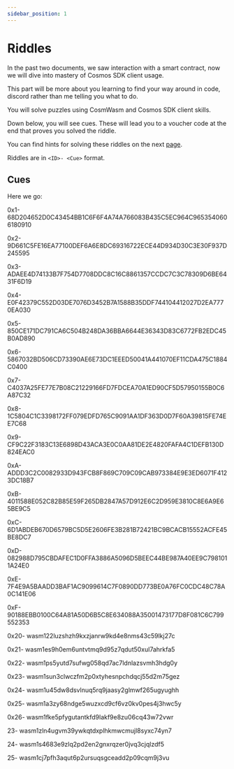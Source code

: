 ```yaml
---
sidebar_position: 1
---
```


# Riddles

In the past two documents, we saw interaction with a smart contract, now we will dive into mastery of Cosmos SDK
client usage.

This part will be more about you learning to find your way around in code, discord rather than me telling you what
to do.

You will solve puzzles using CosmWasm and Cosmos SDK client skills.

Down below, you will see cues. These will lead you to a voucher code at the end that proves you solved the riddle.

You can find hints for solving these riddles on the next [page](02-hints.md).

Riddles are in `<ID>- <Cue>` format.

## Cues

Here we go:

0x1- 68D204652D0C43454BB1C6F6F4A74A766083B435C5EC964C9653540606180910

0x2- 9D661C5FE16EA77100DEF6A6E8DC69316722ECE44D934D30C3E30F937D245595

0x3- ADAEE4D74133B7F754D7708DDC8C16C8861357CCDC7C3C78309D6BE6431F6D19

0x4- E0F42379C552D03DE7076D3452B7A1588B35DDF744104412027D2EA7770EA030

0x5- 850CE171DC791CA6C504B248DA36BBA6644E36343D83C6772FB2EDC45B0AD890

0x6- 5867032BD506CD73390AE6E73DC1EEED50041A441070EF11CDA475C1884C0400

0x7- C4037A25FE77E7B08C21229166FD7FDCEA70A1ED90CF5D57950155B0C6A87C32

0x8- 1C5804C1C3398172FF079EDFD765C9091AA1DF363D0D7F60A39815FE74EE7C68

0x9- CF9C22F3183C13E6898D43ACA3E0C0AA81DE2E4820FAFA4C1DEFB130D824EAC0

0xA- ADDD3C2C0082933D943FCB8F869C709C09CAB973384E9E3ED6071F4123DC18B7

0xB- 4011588E052C82B85E59F265DB2847A57D912E6C2D959E3810C8E6A9E65BE9C5

0xC- 6D1ABDEB670D6579BC5D5E2606FE3B281B72421BC9BCACB15552ACFE45BE8DC7

0xD- 082988D795CBDAFEC1D0FFA3886A5096D5BEEC44BE987A40EE9C7981011A24E0

0xE- 7F4E9A5BAADD3BAF1AC9099614C7F0890DD773BE0A76FC0CDC48C78A0C141E06

0xF- 90188EBB0100C64A81A50D6B5C8E634088A35001473177D8F081C6C799552353

0x20- wasm122luzshzh9kxzjanrw9kd4e8nms43c59lkj27c

0x21- wasm1es9h0em6untvtmq9d95z7qdut50xul7ahrkfa5

0x22- wasm1ps5yutd7sufwg058qd7ac7ldnlazsvmh3hdg0y

0x23- wasm1sun3clwczfm2p0xtyhesnpchdqcj55d2m75gez

0x24- wasm1u45dw8dsvlnuq5rq9jaasy2glmwf265ugyughh

0x25- wasm1a3zy68ndge5wuzxcd9cf6vz0kv0pes4j3hwc5y

0x26- wasm1fke5pfygutantkfd9lakf9e8zu06cq43w72vwr

23- wasm1zln4ugvm39ywkqtdxplhkmwcmujl8syxc74yn7

24- wasm1s4683e9zlq2pd2en2gnxrqzer0jvq3cjqlzdf5

25- wasm1cj7pfh3aqut6p2ursuqsgceadd2p09cqm9j3vu
